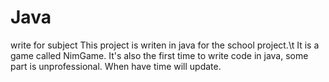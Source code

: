 # Java
write for subject
This project is writen in java for the school project.\t
It is a game called NimGame.
It's also the first time to write code in java, some part is unprofessional. When have time will update.
